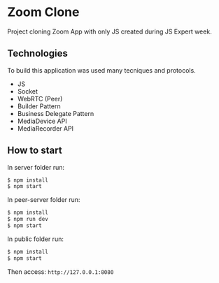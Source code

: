 # Zoom Clone 

Project cloning Zoom App with only JS created during JS Expert week. 

## Technologies 

To build this application was used many tecniques and protocols. 

* JS 
* Socket 
* WebRTC (Peer) 
* Builder Pattern 
* Business Delegate Pattern 
* MediaDevice API 
* MediaRecorder API 

## How to start 

In server folder run: 
```sh 
$ npm install 
$ npm start 
``` 

In peer-server folder run: 
```sh 
$ npm install 
$ npm run dev 
$ npm start 
``` 

In public folder run: 
```sh 
$ npm install 
$ npm start 
``` 

Then access:
``` http://127.0.0.1:8080 ```
